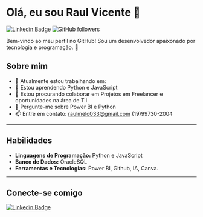 # Olá, eu sou Raul Vicente 👋

[![Linkedin Badge](https://img.shields.io/badge/-Raul%20Vicente-blue?style=flat-square&logo=Linkedin&logoColor=white&link=https://www.linkedin.com/in/raulvicenteDEV/)](https://www.linkedin.com/in/raulvicenteDEV/)
[![GitHub followers](https://img.shields.io/github/followers/raulvicenteDEV?label=Follow&style=social)](https://github.com/raulvicenteDEV/?tab=follow)

Bem-vindo ao meu perfil no GitHub! Sou um desenvolvedor apaixonado por tecnologia e programação. 🚀

## Sobre mim

- 🔭 Atualmente estou trabalhando em: 
- 🌱 Estou aprendendo Python e JavaScript
- 👯 Estou procurando colaborar em Projetos em Freelancer e oportunidades na área de T.I
- 💬 Pergunte-me sobre Power BI e Python
- 📫 Entre em contato: raulmelo033@gmail.com (19)99730-2004
--- 

## Habilidades

- **Linguagens de Programação:** Python e JavaScript
- **Banco de Dados:** OracleSQL
- **Ferramentas e Tecnologias:** Power BI, Github, IA, Canva.
--- 

## Conecte-se comigo

[![Linkedin Badge](https://img.shields.io/badge/-Raul%20Vicente-blue?style=flat-square&logo=Linkedin&logoColor=white&link=https://www.linkedin.com/in/raulmelovicente/)](https://www.linkedin.com/in/raulmelovicente/)

